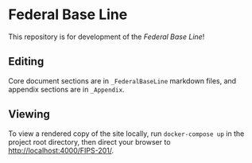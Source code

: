 # Federal Base Line
This repository is for development of the *Federal Base Line*!


## Editing

Core document sections are in `_FederalBaseLine` markdown files, and appendix sections are in `_Appendix`.

## Viewing

To view a rendered copy of the site locally, run `docker-compose up` in the project root directory, then direct your browser to <http://localhost:4000/FIPS-201/>.
